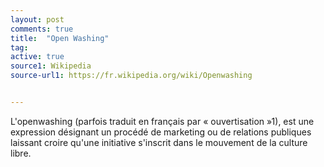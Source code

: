 ```yaml
---
layout: post
comments: true
title:  "Open Washing"
tag:
active: true
source1: Wikipedia
source-url1: https://fr.wikipedia.org/wiki/Openwashing


---
```


L'openwashing (parfois traduit en français par « ouvertisation »1), est une expression désignant un procédé de marketing ou de relations publiques laissant croire qu'une initiative s'inscrit dans le mouvement de la culture libre.
